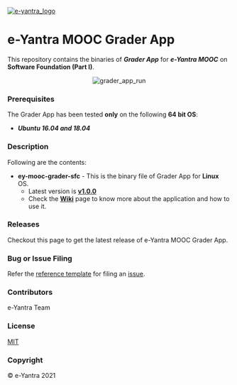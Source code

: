 [![e-yantra_logo](http://mooc.e-yantra.org/img/eYantra_logo.svg)](http://www.e-yantra.org/)

# e-Yantra MOOC Grader App

This repository contains the binaries of ***Grader App*** for ***e-Yantra MOOC*** on **Software Foundation (Part I)**.



<center><img src="https://raw.githubusercontent.com/kalindkaria/typora-md-assets/master/sfc_part1_mooc/assets/grader_app_run.png" alt="grader_app_run"/></center>



### Prerequisites

The Grader App has been tested **only** on the following **64 bit OS**:

- ***Ubuntu 16.04 and 18.04***



### Description

Following are the contents:

- **ey-mooc-grader-sfc** - This is the binary file of Grader App for **Linux** OS.
  - Latest version is **[v1.0.0](https://github.com/eyantra/ey-mooc-grader-releases/releases/tag/v1.0.0-sfc)**
  - Check the **[Wiki](https://github.com/eyantra/ey-mooc-grader-releases/wiki)** page to know more about the application and how to use it.



### Releases

Checkout this page to get the latest release of e-Yantra MOOC Grader App.



### Bug or Issue Filing

Refer the  [reference template](https://github.com/eyantra/ey-mooc-grader-releases/blob/sfc/.github/ISSUE_TEMPLATE/bug_report.md) for filing an [issue](https://github.com/eyantra/ey-mooc-grader-releases/issues).



### Contributors

e-Yantra Team



### License

[MIT](LICENSE)



### Copyright

&copy; e-Yantra 2021

